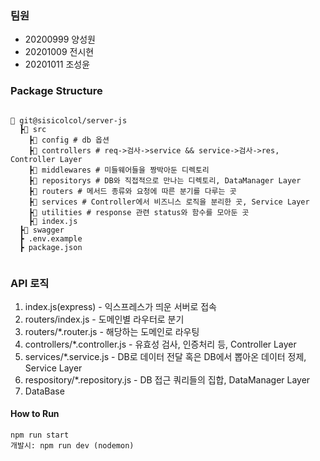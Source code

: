 ### 팀원
- 20200999 양성원
- 20201009 전시현
- 20201011 조성윤

### Package Structure

```

📂 git@sisicolcol/server-js
  ┣📂 src
    ┣📂 config # db 옵션
    ┣📂 controllers # req->검사->service && service->검사->res, Controller Layer
    ┣📂 middlewares # 미들웨어들을 짱박아둔 디렉토리
    ┣📂 repositorys # DB와 직접적으로 만나는 디렉토리, DataManager Layer
    ┣📂 routers # 메서드 종류와 요청에 따른 분기를 다루는 곳
    ┣📂 services # Controller에서 비즈니스 로직을 분리한 곳, Service Layer
    ┣📂 utilities # response 관련 status와 함수를 모아둔 곳
    ┣📜 index.js
  ┣📂 swagger
  ┣ .env.example
  ┣ package.json
  
```

### API 로직

1. index.js(express) - 익스프레스가 띄운 서버로 접속
2. routers/index.js - 도메인별 라우터로 분기
3. routers/\*.router.js - 해당하는 도메인로 라우팅
4. controllers/\*.controller.js - 유효성 검사, 인증처리 등, Controller Layer
5. services/\*.service.js - DB로 데이터 전달 혹은 DB에서 뽑아온 데이터 정제, Service Layer
6. respository/\*.repository.js - DB 접근 쿼리들의 집합, DataManager Layer
7. DataBase

#### How to Run

```
npm run start
개발시: npm run dev (nodemon)
```
